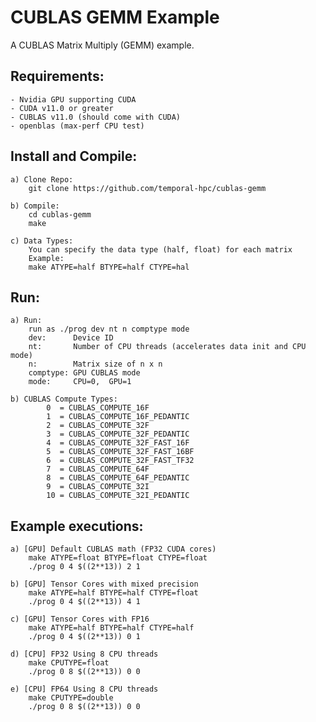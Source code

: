 # CUBLAS GEMM Example
A CUBLAS Matrix Multiply (GEMM) example.

## Requirements:
	- Nvidia GPU supporting CUDA
	- CUDA v11.0 or greater
	- CUBLAS v11.0 (should come with CUDA)
	- openblas (max-perf CPU test)

## Install and Compile:
	a) Clone Repo:
        git clone https://github.com/temporal-hpc/cublas-gemm

	b) Compile:
        cd cublas-gemm
        make

    c) Data Types:
        You can specify the data type (half, float) for each matrix
        Example:
        make ATYPE=half BTYPE=half CTYPE=hal
        

## Run:
    a) Run:
        run as ./prog dev nt n comptype mode
        dev:      Device ID
        nt:       Number of CPU threads (accelerates data init and CPU mode)
        n:        Matrix size of n x n
        comptype: GPU CUBLAS mode
        mode:     CPU=0,  GPU=1

    b) CUBLAS Compute Types:
            0  = CUBLAS_COMPUTE_16F
            1  = CUBLAS_COMPUTE_16F_PEDANTIC
            2  = CUBLAS_COMPUTE_32F
            3  = CUBLAS_COMPUTE_32F_PEDANTIC
            4  = CUBLAS_COMPUTE_32F_FAST_16F
            5  = CUBLAS_COMPUTE_32F_FAST_16BF
            6  = CUBLAS_COMPUTE_32F_FAST_TF32
            7  = CUBLAS_COMPUTE_64F
            8  = CUBLAS_COMPUTE_64F_PEDANTIC
            9  = CUBLAS_COMPUTE_32I
            10 = CUBLAS_COMPUTE_32I_PEDANTIC

## Example executions:
    a) [GPU] Default CUBLAS math (FP32 CUDA cores)
        make ATYPE=float BTYPE=float CTYPE=float
        ./prog 0 4 $((2**13)) 2 1

    b) [GPU] Tensor Cores with mixed precision
        make ATYPE=half BTYPE=half CTYPE=float
        ./prog 0 4 $((2**13)) 4 1

    c) [GPU] Tensor Cores with FP16
        make ATYPE=half BTYPE=half CTYPE=half
        ./prog 0 4 $((2**13)) 0 1

    d) [CPU] FP32 Using 8 CPU threads 
        make CPUTYPE=float
        ./prog 0 8 $((2**13)) 0 0

    e) [CPU] FP64 Using 8 CPU threads 
        make CPUTYPE=double
        ./prog 0 8 $((2**13)) 0 0
